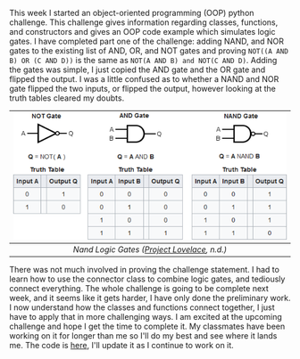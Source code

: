 
This week I started an object-oriented programming (OOP) python challenge. This challenge gives information regarding classes, functions, and constructors and gives an OOP code example which simulates logic gates. I have completed part one of the challenge: adding NAND, and NOR gates to the existing list of AND, OR, and NOT gates and proving `NOT((A AND B) OR (C AND D))` is the same as `NOT(A AND B) and NOT(C AND D)`. Adding the gates was simple, I just copied the AND gate and the OR gate and flipped the output. I was a little confused as to whether a NAND and NOR gate flipped the two inputs, or flipped the output, however looking at the truth tables cleared my doubts.

|![Nand Logic Gates](/assets/NAND_logic_gates.png)|
|:--:|
|*Nand Logic Gates ([Project Lovelace](https://projectlovelace.net/problems/nand-gate/), n.d.)*|

There was not much involved in proving the challenge statement. I had to learn how to use the connector class to combine logic gates, and tediously connect everything. The whole challenge is going to be complete next week, and it seems like it gets harder, I have only done the preliminary work. I now understand how the classes and functions connect together, I just have to apply that in more challenging ways. I am excited at the upcoming challenge and hope I get the time to complete it. My classmates have been working on it for longer than me so I'll do my best and see where it lands me. The code is [here](/assets/Logic_Gate_OOP.py), I'll update it as I continue to work on it.